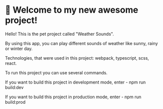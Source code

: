 # 🚀 Welcome to my new awesome project!

Hello! This is the pet project called "Weather Sounds".

By using this app, you can play different sounds of weather like sunny, rainy or winter day.

Technologies, that were used in this project: webpack, typescript, scss, react.

To run this project you can use several commands.

If you want to build this project in development mode, enter - npm run build:dev

If you want to build this project in production mode, enter - npm run build:prod
